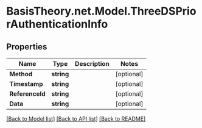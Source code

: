 
# BasisTheory.net.Model.ThreeDSPriorAuthenticationInfo

## Properties

Name | Type | Description | Notes
------------ | ------------- | ------------- | -------------
**Method** | **string** |  | [optional] 
**Timestamp** | **string** |  | [optional] 
**ReferenceId** | **string** |  | [optional] 
**Data** | **string** |  | [optional] 

[[Back to Model list]](../README.md#documentation-for-models)
[[Back to API list]](../README.md#documentation-for-api-endpoints)
[[Back to README]](../README.md)

